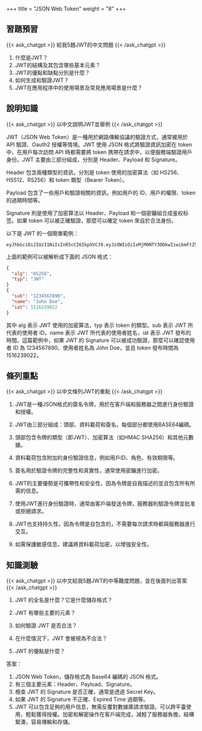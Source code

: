 +++
title = "JSON Web Token"
weight = "8"
+++
## 習題預習
{{< ask_chatgpt >}}
給我5題JWT的中文問題
{{< /ask_chatgpt >}}

1. 什麼是JWT？
2. JWT的結構及其包含哪些基本元素？
3. JWT的優點和缺點分別是什麼？
4. 如何生成和驗證JWT？
5. JWT在應用程序中的使用場景及常見應用場景是什麼？   

## 說明知識
{{< ask_chatgpt >}}
以中文說明JWT並舉例
{{< /ask_chatgpt >}}

JWT（JSON Web Token）是一種用於網路傳輸協議的驗證方式，通常被用於 API 驗證、Oauth2 授權等情境。JWT 使用 JSON 格式將驗證資訊加密在 token 中，在用戶每次訪問 API 時都需要將 token 携帶在請求中，以便服務端驗證用戶身份。JWT 主要由三部分組成，分別是 Header、Payload 和 Signature。

Header 包含兩種類型的資訊，分別是 token 使用的加密算法（如 HS256、HS512、RS256）和 token 類型（Bearer Token）。

Payload 包含了一些用戶和驗證相關的資訊，例如用戶的 ID、用戶的權限、token 的過期時間等。

Signature 則是使用了加密算法以 Header、Payload 和一個密鑰組合成鉴权标签。如果 token 可以被正確驗證，那麼可以確定 token 來自於合法身份。

以下是 JWT 的一個簡單範例：

```
eyJhbGciOiJIUzI1NiIsInR5cCI6IkpXVCJ9.eyJzdWIiOiIxMjM0NTY3ODkwIiwibmFtZSI6IkpvaG4gRG9lIiwiaWF0IjoxNTE2MjM5MDIyfQ.SflKxwRJSMeKKF2QT4fwpMeJf36POk6yJV_adQssw5c
```

上面的範例可以被解析成下面的 JSON 格式：

```json
{
  "alg": "HS256",
  "typ": "JWT"
}
{
  "sub": "1234567890",
  "name": "John Doe",
  "iat": 1516239022
}
```

其中 alg 表示 JWT 使用的加密算法，typ 表示 token 的類型。sub 表示 JWT 所代表的使用者 ID，name 表示 JWT 所代表的使用者姓名，iat 表示 JWT 發布的時間。這篇範例中，如果 JWT 的 Signature 可以被成功驗證，那麼可以確認使用者 ID 為 1234567890、使用者姓名為 John Doe，並且 token 發布時間為 1516239022。   

## 條列重點
{{< ask_chatgpt >}}
以中文條列JWT的重點
{{< /ask_chatgpt >}}

1. JWT是一種JSON格式的簽名令牌，用於在客戶端和服務器之間進行身份驗證和授權。

2. JWT由三部分組成：頭部、資料載荷和簽名，每個部分都使用BASE64編碼。

3. 頭部包含令牌的類型（即JWT）、加密算法（如HMAC SHA256）和其他元數據。

4. 資料載荷包含附加的身份驗證信息，例如用戶ID、角色、有效期限等。

5. 簽名用於驗證令牌的完整性和真實性，通常使用密鑰進行加密。

6. JWT的主要優勢是可攜帶性和安全性，因為令牌是自我描述的並且包含所有所需的信息。

7. 使用JWT進行身份驗證時，通常由客戶端發送令牌，服務器則驗證令牌並批准或拒絕請求。

8. JWT也支持持久性，因為令牌是自包含的，不需要每次請求時都與服務器進行交互。

9. 如需保護敏感信息，建議將資料載荷加密，以增強安全性。   

## 知識測驗
{{< ask_chatgpt >}}
以中文給我5題JWT的中等難度問題，並在後面列出答案
{{< /ask_chatgpt >}}

1. JWT 的全名是什麼？它是什麼儲存格式？

2. JWT 有哪些主要的元素？

3. 如何驗證 JWT 是否合法？

4. 在什麼情況下，JWT 會被視為不合法？

5. JWT 的優點是什麼？

答案：
1. JSON Web Token，儲存格式為 Base64 編碼的 JSON 格式。
2. 有三個主要元素：Header、Payload、Signature。
3. 檢查 JWT 的 Signature 是否正確，通常是透過 Secret Key。
4. 如果 JWT 的 Signature 不正確、Expired Time 過期等。
5. JWT 可以包含足夠的用戶信息，無需反覆對數據庫請求驗證。可以跨平臺使用，輕鬆獲得授權。加密和解密操作在客戶端完成，減輕了服務器負擔。結構緊湊，容易傳輸和存儲。   

